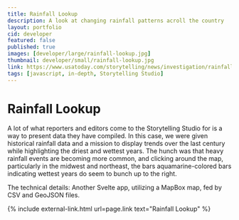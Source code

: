 ```yaml
---
title: Rainfall Lookup
description: A look at changing rainfall patterns acroll the country
layout: portfolio
cid: developer
featured: false
published: true
images: [developer/large/rainfall-lookup.jpg]
thumbnail: developer/small/rainfall-lookup.jpg
link: https://www.usatoday.com/storytelling/news/investigation/rainfall-lookup/
tags: [javascript, in-depth, Storytelling Studio]
---
```


# Rainfall Lookup

A lot of what reporters and editors come to the Storytelling Studio for is a way to present data they have compiled. In this case, we were given historical rainfall data and a mission to display trends over the last century while highlighting the driest and wettest years. The hunch was that heavy rainfall events are becoming more common, and clicking around the map, particularly in the midwest and northeast, the bars aquamarine-colored bars indicating wettest years do seem to bunch up to the right.

The technical details: Another Svelte app, utilizing a MapBox map, fed by CSV and GeoJSON files.

{% include external-link.html url=page.link text="Rainfall Lookup" %}
